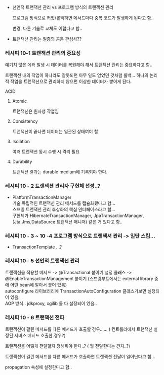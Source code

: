 - 선언적 트랜잭션 관리 vs 프로그램 방식의 트랜잭션 관리
  
  프로그램 방식으로 커밋/롤백하면 메서드마다 중복 코드가 발생하게 된다고 함..
  
  변경, 다른 기술로 교체도 어렵다고 함..


- 트랜잭션 관리는 일종의 공통 관심사??


### 레시피 10-1 트랜잭션 관리의 중요성
예기치 않은 에러 발생 시 데이터를 복원해야 해서 트랜잭션 관리는 중요하다고 함..

트랜잭션 내의 작업이 하나라도 잘못되면 아무 일도 없었던 것처럼 롤백...
하나의 논리적 작업을 트랜잭션으로 관리하지 않으면 이상한 데이터가 쌓이게 된다. 

ACID
1. Atomic
   
   트랜잭션은 원자성 작업임
2. Consistency
   
   트랜잭션이 끝나면 데이터는 일관된 상태여야 함
3. Isolation
   
   여러 트랜잭션 동시 수행 시 격리 필요
4. Durability
   
   트랜잭션 결과는 durable medium에 기록되야 한다.

### 레시피 10 - 2 트랜잭션 관리자 구현체 선정..?
- PlatformTransactionManager <br/>
 기술 독립적인 트랜잭션 관리 메서드를 캡슐화했다고 함... <br/>
  스프링 트랜잭션 관리 추상화의 핵심 인터페이스라고 함... <br/>
  구현체가 HibernateTransactionManager, JpaTransactionManager, (Jta,Jms,DataSource 트랜잭션 매니저) 같은 거 있다고 함..
  
### 레시피 10 - 3 ~ 10 -4 프로그램 방식으로 트랜잭셔 관리 -> 일단 스킵...
-  TransactionTemplate ...?

### 레시피 10 - 5 선언적 트랜잭션 관리
트랜잭션을 적용할 메서드 -> @Transactional 붙이기
설정 클래스 -> @EnableTransactionManagement 붙이기 (스프링부트에서는 external library 중에 어떤 bean에 알아서 붙어 있음) <br/>
autoconfigure 라이브러리에 TransactionAutoConfiguration 클래스가보면 설정되어 있음.<br/>
AOP 방식.. jdkproxy, cgilib 둘 다 설정되어 있음..

### 레시피 10 - 6 트랜잭션 전파
트랜잭션이 걸린 메서드를 다른 메서드가 호출할 경우...... ( 컨트롤러에서 트랜잭션 설정된 서비스 메서드 호출한 경우?)

트랜잭션을 어떻게 전달할지 정해줘야 한다..? ( 뭘 전달한다는 건지..?)

트랜잭션이 걸린 메서드를 다른 메서드가 호출하면 트랜잭션 전달이 일어난다고 함...

propagation 속성에 설정한다고 함..


